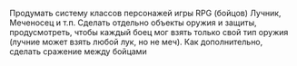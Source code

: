 
Продумать систему классов персонажей игры RPG (бойцов) Лучник, Меченосец и т.п. Сделать отдельно объекты оружия и защиты, продусмотреть, чтобы каждый боец мог взять только свой тип оружия (лучние может взять любой лук, но не меч). Как дополнительно, сделать сражение между бойцами